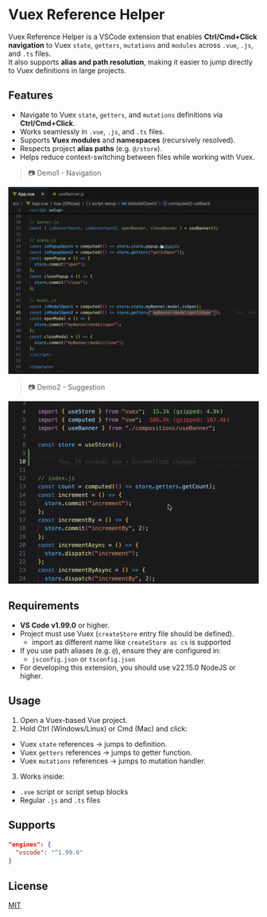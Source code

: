 # Vuex Reference Helper

Vuex Reference Helper is a VSCode extension that enables **Ctrl/Cmd+Click navigation** to Vuex `state`, `getters`, `mutations` and `modules` across `.vue`, `.js`, and `.ts` files.  
It also supports **alias and path resolution**, making it easier to jump directly to Vuex definitions in large projects.

## Features

- Navigate to Vuex `state`, `getters`, and `mutations` definitions via **Ctrl/Cmd+Click**.
- Works seamlessly in `.vue`, `.js`, and `.ts` files.
- Supports **Vuex modules** and **namespaces** (recursively resolved).
- Respects project **alias paths** (e.g. `@/store`).
- Helps reduce context-switching between files while working with Vuex.

> 📷 Demo1 - Navigation

![demo1](https://github.com/mochang2/vuex-reference-helper/blob/master/videos/navigation_demo.gif)

> 📷 Demo2 - Suggestion

![demo2](https://github.com/mochang2/vuex-reference-helper/blob/master/videos/suggestion_demo.gif)

## Requirements

- **VS Code v1.99.0** or higher.
- Project must use Vuex (`createStore` entry file should be defined).
  - import as different name like `createStore as cs` is supported
- If you use path aliases (e.g. `@`), ensure they are configured in:
  - `jsconfig.json` or `tsconfig.json`
- For developing this extension, you should use v22.15.0 NodeJS or higher.

## Usage

1. Open a Vuex-based Vue project.
2. Hold Ctrl (Windows/Linux) or Cmd (Mac) and click:

- Vuex `state` references → jumps to definition.
- Vuex `getters` references → jumps to getter function.
- Vuex `mutations` references → jumps to mutation handler.

3. Works inside:

- `.vue` script or script setup blocks
- Regular `.js` and `.ts` files

## Supports

```json
"engines": {
  "vscode": "^1.99.0"
}
```

## License

[MIT](https://mit-license.org/)
